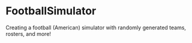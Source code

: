 # FootballSimulator
Creating a football (American) simulator with randomly generated teams, rosters, and more!
